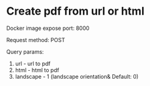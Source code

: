 # Create pdf from url or html

Docker image expose port: 8000

Request method: POST

Query params:

1. url - url to pdf
2. html - html to pdf
3. landscape - 1 (landscape orientation& Default: 0)
